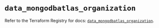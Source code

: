 # `data_mongodbatlas_organization`

Refer to the Terraform Registry for docs: [`data_mongodbatlas_organization`](https://registry.terraform.io/providers/mongodb/mongodbatlas/1.32.0/docs/data-sources/organization).

